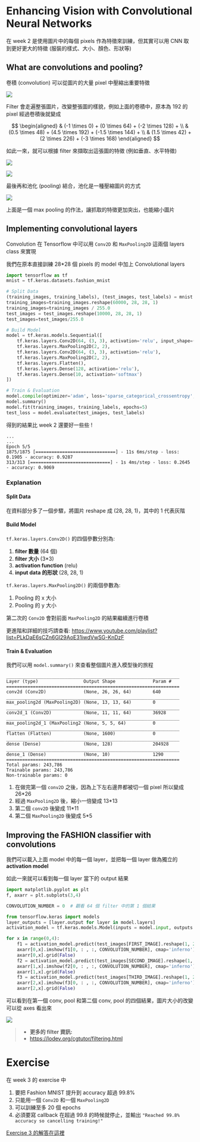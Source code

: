 # Enhancing Vision with Convolutional Neural Networks

在 week 2 是使用圖片中的每個 pixels 作為特徵來訓練，但其實可以用 CNN 取到更好更大的特徵 (服裝的樣式、大小、顏色、形狀等)

## What are convolutions and pooling?

卷積 (convolution) 可以從圖片的大量 pixel 中壓縮出重要特徵

![](../../assets/convolution.png)

Filter 會走遍整張圖片，改變整張圖的樣貌，例如上面的卷積中，原本為 192 的 pixel 經過卷積後就變成

$$
\begin{aligned}
& (-1 \times 0) + (0 \times 64) + (-2 \times 128) + \\
& (0.5 \times 48) + (4.5 \times 192) + (-1.5 \times 144) + \\
& (1.5 \times 42) + (2 \times 226) + (-3 \times 168)
\end{aligned}
$$

如此一來，就可以根據 filter 來擷取出這張圖的特徵 (例如垂直、水平特徵)

![](../../assets/convolution_vertical.png)

![](../../assets/convolution_horizontal.png)

最後再和池化 (pooling) 結合，池化是一種壓縮圖片的方式

![](../../assets/pooling.png)

上面是一個 max pooling 的作法，讓抓取的特徵更加突出，也能縮小圖片

## Implementing convolutional layers

Convolution 在 Tensorflow 中可以用 `Conv2D` 和 `MaxPooling2D` 這兩個 layers class 來實現

我們在原本直接訓練 28*28 個 pixels 的 model 中加上 Convolutional layers

``` python
import tensorflow as tf
mnist = tf.keras.datasets.fashion_mnist

# Split Data
(training_images, training_labels), (test_images, test_labels) = mnist.load_data()
training_images=training_images.reshape(60000, 28, 28, 1)
training_images=training_images / 255.0
test_images = test_images.reshape(10000, 28, 28, 1)
test_images=test_images/255.0

# Build Model
model = tf.keras.models.Sequential([
    tf.keras.layers.Conv2D(64, (3, 3), activation='relu', input_shape=(28, 28, 1)),
    tf.keras.layers.MaxPooling2D(2, 2),
    tf.keras.layers.Conv2D(64, (3, 3), activation='relu'),
    tf.keras.layers.MaxPooling2D(2, 2),
    tf.keras.layers.Flatten(),
    tf.keras.layers.Dense(128, activation='relu'),
    tf.keras.layers.Dense(10, activation='softmax')
])

# Train & Evaluation
model.compile(optimizer='adam', loss='sparse_categorical_crossentropy', metrics=['accuracy'])
model.summary()
model.fit(training_images, training_labels, epochs=5)
test_loss = model.evaluate(test_images, test_labels)
```

得到的結果比 week 2 還要好一些些 !

```
...
...
Epoch 5/5
1875/1875 [==============================] - 11s 6ms/step - loss: 0.1905 - accuracy: 0.9287
313/313 [==============================] - 1s 4ms/step - loss: 0.2645 - accuracy: 0.9069
```

### Explanation

#### Split Data

在資料部分多了一個步驟，將圖片 reshape 成 (28, 28, 1)，其中的 1 代表灰階

#### Build Model

`tf.keras.layers.Conv2D()` 的四個參數分別為:

1. **filter 數量** (64 個)
2. **filter 大小** (3*3)
3. **activation function** (relu)
4. **input data 的形狀** (28, 28, 1)

`tf.keras.layers.MaxPooling2D()` 的兩個參數為:

1. Pooling 的 x 大小
2. Pooling 的 y 大小

第二次的 `Conv2D` 會對前面 `MaxPooling2D` 的結果繼續進行卷積

更進階和詳細的技巧請查看: https://www.youtube.com/playlist?list=PLkDaE6sCZn6Gl29AoE31iwdVwSG-KnDzF

#### Train & Evaluation

我們可以用 `model.summary()` 來查看整個圖片進入模型後的旅程

```
_________________________________________________________________
Layer (type)                 Output Shape              Param #   
=================================================================
conv2d (Conv2D)              (None, 26, 26, 64)        640       
_________________________________________________________________
max_pooling2d (MaxPooling2D) (None, 13, 13, 64)        0         
_________________________________________________________________
conv2d_1 (Conv2D)            (None, 11, 11, 64)        36928     
_________________________________________________________________
max_pooling2d_1 (MaxPooling2 (None, 5, 5, 64)          0         
_________________________________________________________________
flatten (Flatten)            (None, 1600)              0         
_________________________________________________________________
dense (Dense)                (None, 128)               204928    
_________________________________________________________________
dense_1 (Dense)              (None, 10)                1290      
=================================================================
Total params: 243,786
Trainable params: 243,786
Non-trainable params: 0
```

1. 在做完第一個 `conv2D` 之後，因為上下左右邊界都被切一個 pixel 所以變成 26*26
2. 經過 `MaxPooling2D` 後，縮小一倍變成 13*13
3. 第二個 `conv2D` 後變成 11*11
4. 第二個 `MaxPooling2D` 後變成 5*5

## Improving the FASHION classifier with convolutions

我們可以載入上面 model 中的每一個 layer，並把每一個 layer 做為獨立的 **activation model**

如此一來就可以看到每一個 layer 當下的 output 結果

``` python
import matplotlib.pyplot as plt
f, axarr = plt.subplots(3,4)

CONVOLUTION_NUMBER = 0  # 觀看 64 個 filter 中的第 1 個結果

from tensorflow.keras import models
layer_outputs = [layer.output for layer in model.layers]
activation_model = tf.keras.models.Model(inputs = model.input, outputs = layer_outputs)

for x in range(0,4):
    f1 = activation_model.predict(test_images[FIRST_IMAGE].reshape(1, 28, 28, 1))[x]
    axarr[0,x].imshow(f1[0, : , :, CONVOLUTION_NUMBER], cmap='inferno')
    axarr[0,x].grid(False)
    f2 = activation_model.predict(test_images[SECOND_IMAGE].reshape(1, 28, 28, 1))[x]
    axarr[1,x].imshow(f2[0, : , :, CONVOLUTION_NUMBER], cmap='inferno')
    axarr[1,x].grid(False)
    f3 = activation_model.predict(test_images[THIRD_IMAGE].reshape(1, 28, 28, 1))[x]
    axarr[2,x].imshow(f3[0, : , :, CONVOLUTION_NUMBER], cmap='inferno')
    axarr[2,x].grid(False)
```

可以看到在第一個 conv, pool 和第二個 conv, pool 的四個結果，圖片大小的改變可以從 axes 看出來

![](../../assets/layer_results.png)

> * **更多的 filter 資訊:**
> * https://lodev.org/cgtutor/filtering.html

# Exercise

在 week 3 的 exercise 中

1. 要把 Fashion MNIST 提升到 accuracy 超過 99.8%
2. 只能用一個 `Conv2D` 和一個 `MaxPooling2D`
3. 可以訓練至多 20 個 epochs
4. 必須要寫 callback 在超過 99.8 的時候就停止，並輸出 `"Reached 99.8% accuracy so cancelling training!"`

[Exercise 3 的解答在這裡](exercise3.ipynb)